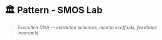 # 🏛 Pattern - SMOS Lab

> _Execution DNA — extracted schemas, mental scaffolds, feedback invariants._
